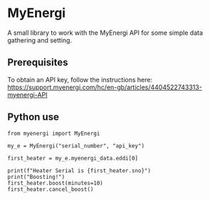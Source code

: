 # MyEnergi

A small library to work with the MyEnergi API for some simple
data gathering and setting.

## Prerequisites

To obtain an API key, follow the instructions here: https://support.myenergi.com/hc/en-gb/articles/4404522743313-myenergi-API




## Python use

```
from myenergi import MyEnergi

my_e = MyEnergi("serial_number", "api_key")

first_heater = my_e.myenergi_data.eddi[0]

print(f"Heater Serial is {first_heater.sno}")
print("Boosting!")
first_heater.boost(minutes=10)
first_heater.cancel_boost()
```